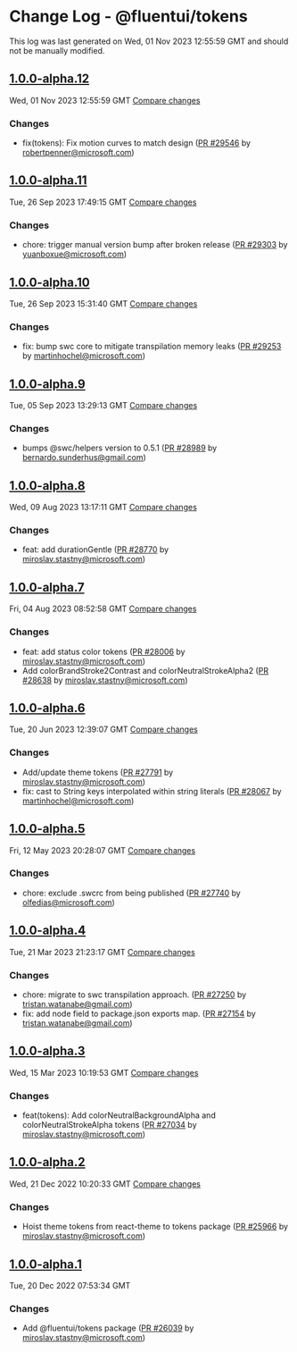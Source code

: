 # Change Log - @fluentui/tokens

This log was last generated on Wed, 01 Nov 2023 12:55:59 GMT and should not be manually modified.

<!-- Start content -->

## [1.0.0-alpha.12](https://github.com/microsoft/fluentui/tree/@fluentui/tokens_v1.0.0-alpha.12)

Wed, 01 Nov 2023 12:55:59 GMT 
[Compare changes](https://github.com/microsoft/fluentui/compare/@fluentui/tokens_v1.0.0-alpha.11..@fluentui/tokens_v1.0.0-alpha.12)

### Changes

- fix(tokens): Fix motion curves to match design ([PR #29546](https://github.com/microsoft/fluentui/pull/29546) by robertpenner@microsoft.com)

## [1.0.0-alpha.11](https://github.com/microsoft/fluentui/tree/@fluentui/tokens_v1.0.0-alpha.11)

Tue, 26 Sep 2023 17:49:15 GMT 
[Compare changes](https://github.com/microsoft/fluentui/compare/@fluentui/tokens_v1.0.0-alpha.10..@fluentui/tokens_v1.0.0-alpha.11)

### Changes

- chore: trigger manual version bump after broken release ([PR #29303](https://github.com/microsoft/fluentui/pull/29303) by yuanboxue@microsoft.com)

## [1.0.0-alpha.10](https://github.com/microsoft/fluentui/tree/@fluentui/tokens_v1.0.0-alpha.10)

Tue, 26 Sep 2023 15:31:40 GMT 
[Compare changes](https://github.com/microsoft/fluentui/compare/@fluentui/tokens_v1.0.0-alpha.9..@fluentui/tokens_v1.0.0-alpha.10)

### Changes

- fix: bump swc core to mitigate transpilation memory leaks ([PR #29253](https://github.com/microsoft/fluentui/pull/29253) by martinhochel@microsoft.com)

## [1.0.0-alpha.9](https://github.com/microsoft/fluentui/tree/@fluentui/tokens_v1.0.0-alpha.9)

Tue, 05 Sep 2023 13:29:13 GMT 
[Compare changes](https://github.com/microsoft/fluentui/compare/@fluentui/tokens_v1.0.0-alpha.8..@fluentui/tokens_v1.0.0-alpha.9)

### Changes

- bumps @swc/helpers version to 0.5.1 ([PR #28989](https://github.com/microsoft/fluentui/pull/28989) by bernardo.sunderhus@gmail.com)

## [1.0.0-alpha.8](https://github.com/microsoft/fluentui/tree/@fluentui/tokens_v1.0.0-alpha.8)

Wed, 09 Aug 2023 13:17:11 GMT 
[Compare changes](https://github.com/microsoft/fluentui/compare/@fluentui/tokens_v1.0.0-alpha.7..@fluentui/tokens_v1.0.0-alpha.8)

### Changes

- feat: add durationGentle ([PR #28770](https://github.com/microsoft/fluentui/pull/28770) by miroslav.stastny@microsoft.com)

## [1.0.0-alpha.7](https://github.com/microsoft/fluentui/tree/@fluentui/tokens_v1.0.0-alpha.7)

Fri, 04 Aug 2023 08:52:58 GMT 
[Compare changes](https://github.com/microsoft/fluentui/compare/@fluentui/tokens_v1.0.0-alpha.6..@fluentui/tokens_v1.0.0-alpha.7)

### Changes

- feat: add status color tokens ([PR #28006](https://github.com/microsoft/fluentui/pull/28006) by miroslav.stastny@microsoft.com)
- Add colorBrandStroke2Contrast and colorNeutralStrokeAlpha2 ([PR #28638](https://github.com/microsoft/fluentui/pull/28638) by miroslav.stastny@microsoft.com)

## [1.0.0-alpha.6](https://github.com/microsoft/fluentui/tree/@fluentui/tokens_v1.0.0-alpha.6)

Tue, 20 Jun 2023 12:39:07 GMT 
[Compare changes](https://github.com/microsoft/fluentui/compare/@fluentui/tokens_v1.0.0-alpha.5..@fluentui/tokens_v1.0.0-alpha.6)

### Changes

- Add/update theme tokens ([PR #27791](https://github.com/microsoft/fluentui/pull/27791) by miroslav.stastny@microsoft.com)
- fix:  cast to String keys interpolated within string literals ([PR #28067](https://github.com/microsoft/fluentui/pull/28067) by martinhochel@microsoft.com)

## [1.0.0-alpha.5](https://github.com/microsoft/fluentui/tree/@fluentui/tokens_v1.0.0-alpha.5)

Fri, 12 May 2023 20:28:07 GMT 
[Compare changes](https://github.com/microsoft/fluentui/compare/@fluentui/tokens_v1.0.0-alpha.4..@fluentui/tokens_v1.0.0-alpha.5)

### Changes

- chore: exclude .swcrc from being published ([PR #27740](https://github.com/microsoft/fluentui/pull/27740) by olfedias@microsoft.com)

## [1.0.0-alpha.4](https://github.com/microsoft/fluentui/tree/@fluentui/tokens_v1.0.0-alpha.4)

Tue, 21 Mar 2023 21:23:17 GMT 
[Compare changes](https://github.com/microsoft/fluentui/compare/@fluentui/tokens_v1.0.0-alpha.3..@fluentui/tokens_v1.0.0-alpha.4)

### Changes

- chore: migrate to swc transpilation approach. ([PR #27250](https://github.com/microsoft/fluentui/pull/27250) by tristan.watanabe@gmail.com)
- fix: add node field to package.json exports map. ([PR #27154](https://github.com/microsoft/fluentui/pull/27154) by tristan.watanabe@gmail.com)

## [1.0.0-alpha.3](https://github.com/microsoft/fluentui/tree/@fluentui/tokens_v1.0.0-alpha.3)

Wed, 15 Mar 2023 10:19:53 GMT 
[Compare changes](https://github.com/microsoft/fluentui/compare/@fluentui/tokens_v1.0.0-alpha.2..@fluentui/tokens_v1.0.0-alpha.3)

### Changes

- feat(tokens): Add colorNeutralBackgroundAlpha and colorNeutralStrokeAlpha tokens ([PR #27034](https://github.com/microsoft/fluentui/pull/27034) by miroslav.stastny@microsoft.com)

## [1.0.0-alpha.2](https://github.com/microsoft/fluentui/tree/@fluentui/tokens_v1.0.0-alpha.2)

Wed, 21 Dec 2022 10:20:33 GMT 
[Compare changes](https://github.com/microsoft/fluentui/compare/@fluentui/tokens_v1.0.0-alpha.1..@fluentui/tokens_v1.0.0-alpha.2)

### Changes

- Hoist theme tokens from react-theme to tokens package ([PR #25966](https://github.com/microsoft/fluentui/pull/25966) by miroslav.stastny@microsoft.com)

## [1.0.0-alpha.1](https://github.com/microsoft/fluentui/tree/@fluentui/tokens_v1.0.0-alpha.1)

Tue, 20 Dec 2022 07:53:34 GMT

### Changes

- Add @fluentui/tokens package ([PR #26039](https://github.com/microsoft/fluentui/pull/26039) by miroslav.stastny@microsoft.com)
